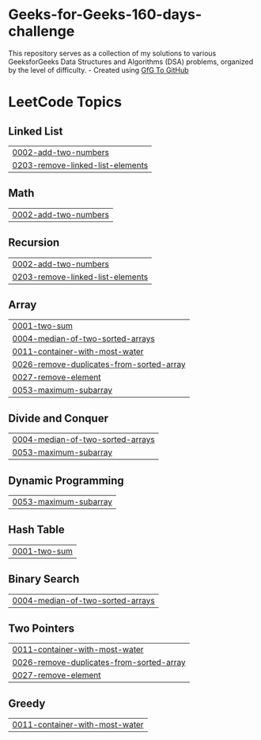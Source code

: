 # Geeks-for-Geeks-160-days-challenge
This repository serves as a collection of my solutions to various GeeksforGeeks Data Structures and Algorithms (DSA) problems, organized by the level of difficulty. - Created using [GfG To GitHub](https://github.com/AtharvaNanavate/GfG-To-GitHub)

<!---LeetCode Topics Start-->
# LeetCode Topics
## Linked List
|  |
| ------- |
| [0002-add-two-numbers](https://github.com/SurajPatil2645/Geeks-for-Geeks-160-days-challenge/tree/master/0002-add-two-numbers) |
| [0203-remove-linked-list-elements](https://github.com/SurajPatil2645/Geeks-for-Geeks-160-days-challenge/tree/master/0203-remove-linked-list-elements) |
## Math
|  |
| ------- |
| [0002-add-two-numbers](https://github.com/SurajPatil2645/Geeks-for-Geeks-160-days-challenge/tree/master/0002-add-two-numbers) |
## Recursion
|  |
| ------- |
| [0002-add-two-numbers](https://github.com/SurajPatil2645/Geeks-for-Geeks-160-days-challenge/tree/master/0002-add-two-numbers) |
| [0203-remove-linked-list-elements](https://github.com/SurajPatil2645/Geeks-for-Geeks-160-days-challenge/tree/master/0203-remove-linked-list-elements) |
## Array
|  |
| ------- |
| [0001-two-sum](https://github.com/SurajPatil2645/Geeks-for-Geeks-160-days-challenge/tree/master/0001-two-sum) |
| [0004-median-of-two-sorted-arrays](https://github.com/SurajPatil2645/Geeks-for-Geeks-160-days-challenge/tree/master/0004-median-of-two-sorted-arrays) |
| [0011-container-with-most-water](https://github.com/SurajPatil2645/Geeks-for-Geeks-160-days-challenge/tree/master/0011-container-with-most-water) |
| [0026-remove-duplicates-from-sorted-array](https://github.com/SurajPatil2645/Geeks-for-Geeks-160-days-challenge/tree/master/0026-remove-duplicates-from-sorted-array) |
| [0027-remove-element](https://github.com/SurajPatil2645/Geeks-for-Geeks-160-days-challenge/tree/master/0027-remove-element) |
| [0053-maximum-subarray](https://github.com/SurajPatil2645/Geeks-for-Geeks-160-days-challenge/tree/master/0053-maximum-subarray) |
## Divide and Conquer
|  |
| ------- |
| [0004-median-of-two-sorted-arrays](https://github.com/SurajPatil2645/Geeks-for-Geeks-160-days-challenge/tree/master/0004-median-of-two-sorted-arrays) |
| [0053-maximum-subarray](https://github.com/SurajPatil2645/Geeks-for-Geeks-160-days-challenge/tree/master/0053-maximum-subarray) |
## Dynamic Programming
|  |
| ------- |
| [0053-maximum-subarray](https://github.com/SurajPatil2645/Geeks-for-Geeks-160-days-challenge/tree/master/0053-maximum-subarray) |
## Hash Table
|  |
| ------- |
| [0001-two-sum](https://github.com/SurajPatil2645/Geeks-for-Geeks-160-days-challenge/tree/master/0001-two-sum) |
## Binary Search
|  |
| ------- |
| [0004-median-of-two-sorted-arrays](https://github.com/SurajPatil2645/Geeks-for-Geeks-160-days-challenge/tree/master/0004-median-of-two-sorted-arrays) |
## Two Pointers
|  |
| ------- |
| [0011-container-with-most-water](https://github.com/SurajPatil2645/Geeks-for-Geeks-160-days-challenge/tree/master/0011-container-with-most-water) |
| [0026-remove-duplicates-from-sorted-array](https://github.com/SurajPatil2645/Geeks-for-Geeks-160-days-challenge/tree/master/0026-remove-duplicates-from-sorted-array) |
| [0027-remove-element](https://github.com/SurajPatil2645/Geeks-for-Geeks-160-days-challenge/tree/master/0027-remove-element) |
## Greedy
|  |
| ------- |
| [0011-container-with-most-water](https://github.com/SurajPatil2645/Geeks-for-Geeks-160-days-challenge/tree/master/0011-container-with-most-water) |
<!---LeetCode Topics End-->